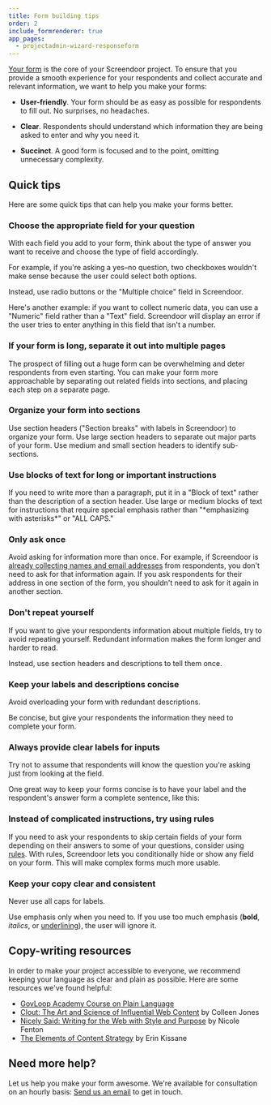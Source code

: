 ```yaml
---
title: Form building tips
order: 2
include_formrenderer: true
app_pages:
  - projectadmin-wizard-responseform
---
```


[Your form](/articles/screendoor/response_form/building_your_form.html) is the core of your Screendoor project. To ensure that you provide a smooth experience for your respondents and collect accurate and relevant information, we want to help you make your forms:

- **User-friendly**. Your form should be as easy as possible for respondents to fill out. No surprises, no headaches.

- **Clear**. Respondents should understand which information they are being asked to enter and why you need it.

- **Succinct**. A good form is focused and to the point, omitting unnecessary complexity.

## Quick tips

Here are some quick tips that can help you make your forms better.

### Choose the appropriate field for your question

With each field you add to your form, think about the type of answer you want to receive and choose the type of field accordingly.

For example, if you're asking a yes–no question, two checkboxes wouldn't make sense because the user could select both options.

<div class='example_fr fr_no' id='example_fr_1'></div>

Instead, use radio buttons or the "Multiple choice" field in Screendoor.

<div class='example_fr fr_yes' id='example_fr_2'></div>

Here's another example: if you want to collect numeric data, you can use a "Numeric" field rather than a "Text" field. Screendoor will display an error if the user tries to enter anything in this field that isn't a number.

<div class='example_fr fr_yes' id='example_fr_9'></div>

### If your form is long, separate it out into multiple pages

The prospect of filling out a huge form can be overwhelming and deter respondents from even starting. You can make your form more approachable by separating out related fields into sections, and placing each step on a separate page.

### Organize your form into sections

Use section headers ("Section breaks" with labels in Screendoor) to organize your form. Use large section headers to separate out major parts of your form. Use medium and small section headers to identify sub-sections.

<div class='example_fr fr_yes' id='example_fr_11'></div>

### Use blocks of text for long or important instructions

If you need to write more than a paragraph, put it in a "Block of text" rather than the description of a section header. Use large or medium blocks of text for instructions that require special emphasis rather than "\*emphasizing with asterisks\*" or "ALL CAPS."

<div class='example_fr fr_yes' id='example_fr_12'></div>

### Only ask once

Avoid asking for information more than once. For example, if Screendoor is [already collecting names and email addresses](/articles/screendoor/response_form/response_preferences.html#respondent-identification) from respondents, you don't need to ask for that information again. If you ask respondents for their address in one section of the form, you shouldn't need to ask for it again in another section.

### Don't repeat yourself

If you want to give your respondents information about multiple fields, try to avoid repeating yourself. Redundant information makes the form longer and harder to read.

<div class='example_fr fr_no' id='example_fr_7'></div>

Instead, use section headers and descriptions to tell them once.

<div class='example_fr fr_yes' id='example_fr_8'></div>

### Keep your labels and descriptions concise

Avoid overloading your form with redundant descriptions.

<div class='example_fr fr_no' id='example_fr_3'></div>

Be concise, but give your respondents the information they need to complete your form.

<div class='example_fr fr_yes' id='example_fr_4'></div>

### Always provide clear labels for inputs

Try not to assume that respondents will know the question you're asking just from looking at the field.

<div class='example_fr fr_no' id='example_fr_5'></div>

One great way to keep your forms concise is to have your label and the respondent's answer form a complete sentence, like this:

<div class='example_fr fr_yes' id='example_fr_6'></div>

### Instead of complicated instructions, try using rules

If you need to ask your respondents to skip certain fields of your form depending on their answers to some of your questions, consider using [rules](/articles/screendoor/response_form/building_your_form.html#adding-rules). With rules, Screendoor lets you conditionally hide or show any field on your form. This will make complex forms much more usable.

### Keep your copy clear and consistent

Never use all caps for labels.

<div class='example_fr fr_no' id='example_fr_10'></div>

Use emphasis only when you need to. If you use too much emphasis (**bold**, *italics*, or <u>underlining</u>), the user will ignore it.

## Copy-writing resources

In order to make your project accessible to everyone, we recommend keeping your language as clear and plain as possible. Here are some resources we've found helpful:

- [GovLoop Academy Course on Plain Language](http://academy.govloop.com/courses/plain-language/)
- [Clout: The Art and Science of Influential Web Content](http://www.amazon.com/Clout-Science-Influential-Content-Voices/dp/0321733010) by Colleen Jones
- [Nicely Said: Writing for the Web with Style and Purpose](http://www.amazon.com/Nicely-Said-Writing-Purpose-Voices/dp/0321988191) by Nicole Fenton
- [The Elements of Content Strategy](http://abookapart.com/products/the-elements-of-content-strategy) by Erin Kissane

## Need more help?

Let us help you make your form awesome. We're available for consultation on an hourly basis: [Send us an email](mailto:support@dobt.co) to get in touch.

<script>
  function ExampleFR(target, response_fields) {
    return new FormRenderer({
      target: target,
      enableAutosave: false,
      enableBeforeUnload: false,
      enableBottomStatusBar: false,
      enableLocalstorage: false,
      response_fields: response_fields,
      response: {
        id: 'xxx',
        responses: {}
      }
    });
  }

  new ExampleFR(
    '#example_fr_1',
    [
      {
        field_type: 'checkboxes',
        field_options: {
          options: [
            {label: "Yes", checked: false},
            {label: "No", checked: false}
          ]
        }
      }
    ]
  )

  new ExampleFR(
    '#example_fr_2',
    [
      {
        field_type: 'radio',
        field_options: {
          options: [
            {label: "Yes", checked: false},
            {label: "No", checked: false}
          ]
        }
      }
    ]
  )

  new ExampleFR(
    '#example_fr_3',
    [
      {
        field_type: 'file',
        label: 'File upload',
        field_options: {
          description: 'File #4'
        }
      }
    ]
  )

  new ExampleFR(
    '#example_fr_4',
    [
      {
        field_type: 'file',
        label: 'Work sample #4'
      }
    ]
  )

  new ExampleFR(
    '#example_fr_5',
    [
      {
        field_type: 'dropdown',
        label: '',
        field_options: {
          options: [
            {label: "New applicant"},
            {label: "Returning applicant"}
          ]
        }
      }
    ]
  )

  new ExampleFR(
    '#example_fr_6',
    [
      {
        field_type: 'dropdown',
        label: 'I am a...',
        field_options: {
          options: [
            {label: "New applicant"},
            {label: "Returning applicant"}
          ]
        }
      }
    ]
  )

  new ExampleFR(
    '#example_fr_7',
    [
      {
        field_type: 'file',
        label: 'Resume',
        field_options: {
          description: "Click Choose File button above to upload your file. Note: The file must be under 1 mb. Please do not use spaces or the following characters in your file name: ? ! \" / < > * , ; : $ % # &"
        }
      },
      {
        field_type: 'file',
        label: 'CV',
        field_options: {
          description: "Click Choose File button above to upload your file. Note: The file must be under 1 mb. Please do not use spaces or the following characters in your file name: ? ! \" / < > * , ; : $ % # &"
        }
      }
    ]
  )

  new ExampleFR(
    '#example_fr_8',
    [
      {
        field_type: 'section_break',
        label: 'Attachments',
        field_options: {
          description: "Click \"Choose File\" to upload your attachments. Note: Attachments must be under 1 MB. Please do not use spaces or the following characters in your file name: ? ! \" / < > * , ; : $ % # &"
        }
      },
      {
        field_type: 'file',
        label: 'Resume',
      },
      {
        field_type: 'file',
        label: 'CV',
      }
    ]
  )

  new ExampleFR(
    '#example_fr_9',
    [
      {
        field_type: 'number',
        label: '# of pools cleaned'
      }
    ]
  )

  new ExampleFR(
    '#example_fr_10',
    [
      {
        field_type: 'price',
        label: 'TOTAL ESTIMATED COST'
      }
    ]
  )

  new ExampleFR(
    '#example_fr_11',
    [
      {
        field_type: 'section_break',
        label: 'Personal information',
        field_options: {
          size: 'large'
        }
      },
      {
        field_type: 'section_break',
        label: 'Employment',
        field_options: {
          size: 'medium'
        }
      },
      {
        field_type: 'section_break',
        label: 'Income',
        field_options: {
          size: 'small'
        }
      }
    ]
  )

  new ExampleFR(
    '#example_fr_12',
    [
      {
        field_type: 'block_of_text',
        field_options: {
          size: 'medium',
          description: "Please enter only your own income, even if you're married"
        }
      },
      {
        field_type: 'number',
        label: 'Income'
      }
    ]
  )
</script>
